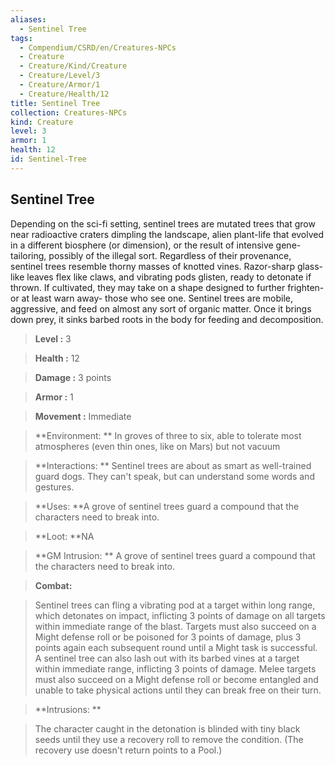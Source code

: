 ```yaml
---
aliases:
  - Sentinel Tree
tags:
  - Compendium/CSRD/en/Creatures-NPCs
  - Creature
  - Creature/Kind/Creature
  - Creature/Level/3
  - Creature/Armor/1
  - Creature/Health/12
title: Sentinel Tree
collection: Creatures-NPCs
kind: Creature
level: 3
armor: 1
health: 12
id: Sentinel-Tree
---
```

## Sentinel Tree    
Depending on the sci-fi setting, sentinel trees are mutated trees that grow near radioactive craters dimpling the landscape, alien plant-life that evolved in a different biosphere (or dimension), or the result of intensive gene-tailoring, possibly of the illegal sort. Regardless of their provenance, sentinel trees resemble thorny masses of knotted vines. Razor-sharp glass-like leaves flex like claws, and vibrating pods glisten, ready to detonate if thrown. If cultivated, they may take on a shape designed to further frighten-or at least warn away- those who see one. Sentinel trees are mobile, aggressive, and feed on almost any sort of organic matter. Once it brings down prey, it sinks barbed roots in the body for feeding and decomposition.    
  
    
> **Level :** 3    
> **Health :** 12    
> **Damage :** 3 points    
> **Armor :** 1    
> **Movement :** Immediate    
> **Environment: ** In groves of three to six, able to tolerate most atmospheres (even thin ones, like on Mars) but not vacuum    
> **Interactions: ** Sentinel trees are about as smart as well-trained guard dogs. They can't speak, but can understand some words and gestures.    
> **Uses: **A grove of sentinel trees guard a compound that the characters need to break into.    
> **Loot: **NA    
> **GM Intrusion: ** A grove of sentinel trees guard a compound that the characters need to break into.    
  
> **Combat:**   
> Sentinel trees can fling a vibrating pod at a target within long range, which detonates on impact, inflicting 3 points of damage on all targets within immediate range of the blast. Targets must also succeed on a Might defense roll or be poisoned for 3 points of damage, plus 3 points again each subsequent round until a Might task is successful. A sentinel tree can also lash out with its barbed vines at a target within immediate range, inflicting 3 points of damage. Melee targets must also succeed on a Might defense roll or become entangled and unable to take physical actions until they can break free on their turn.    
    
  
> **Intrusions: **   
> The character caught in the detonation is blinded with tiny black seeds until they use a recovery roll to remove the condition. (The recovery use doesn't return points to a Pool.)    

